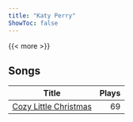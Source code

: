 ```yaml
---
title: "Katy Perry"
ShowToc: false
---
```


{{< more >}}

## Songs
Title | Plays 
----- | -----: 
[Cozy Little Christmas](/songs/cozy-little-christmas) | 69

